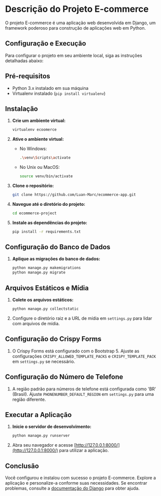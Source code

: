 # Descrição do Projeto E-commerce

O projeto E-commerce é uma aplicação web desenvolvida em Django, um framework poderoso para construção de aplicações web em Python.

## Configuração e Execução

Para configurar o projeto em seu ambiente local, siga as instruções detalhadas abaixo:

## Pré-requisitos

- Python 3.x instalado em sua máquina
- Virtualenv instalado (`pip install virtualenv`)

## Instalação

1. **Crie um ambiente virtual:**

    ```bash
    virtualenv ecoomerce
    ```

2. **Ative o ambiente virtual:**

    - No Windows:

        ```bash
        .\venv\Scripts\activate
        ```

    - No Unix ou MacOS:

        ```bash
        source venv/bin/activate
        ```

3. **Clone o repositório:**

    ```bash
    git clone https://github.com/Luan-Marc/ecommerce-app.git
    ```

4. **Navegue até o diretório do projeto:**

    ```bash
    cd ecommerce-project
    ```

5. **Instale as dependências do projeto:**

    ```bash
    pip install -r requirements.txt
    ```

## Configuração do Banco de Dados

1. **Aplique as migrações do banco de dados:**

    ```bash
    python manage.py makemigrations
    python manage.py migrate
    ```
    
## Arquivos Estáticos e Mídia

1. **Colete os arquivos estáticos:**

    ```bash
    python manage.py collectstatic
    ```

2. Configure o diretório raiz e a URL de mídia em `settings.py` para lidar com arquivos de mídia.

## Configuração do Crispy Forms

1. O Crispy Forms está configurado com o Bootstrap 5. Ajuste as configurações `CRISPY_ALLOWED_TEMPLATE_PACKS` e `CRISPY_TEMPLATE_PACK` em `settings.py` se necessário.

## Configuração do Número de Telefone

1. A região padrão para números de telefone está configurada como 'BR' (Brasil). Ajuste `PHONENUMBER_DEFAULT_REGION` em `settings.py` para uma região diferente.

## Executar a Aplicação

1. **Inicie o servidor de desenvolvimento:**

    ```bash
    python manage.py runserver
    ```

2. Abra seu navegador e acesse [http://127.0.0.1:8000/](http://127.0.0.1:8000/) para utilizar a aplicação.

## Conclusão

Você configurou e instalou com sucesso o projeto E-commerce. Explore a aplicação e personalize-a conforme suas necessidades. Se encontrar problemas, consulte a [documentação do Django](https://docs.djangoproject.com/) para obter ajuda.

